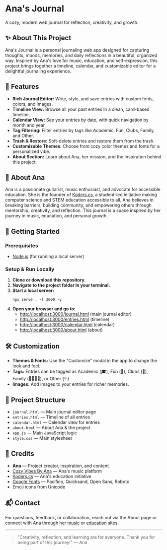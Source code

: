 # Ana's Journal

A cozy, modern web journal for reflection, creativity, and growth.

## ✨ About This Project
Ana's Journal is a personal journaling web app designed for capturing thoughts, moods, memories, and daily reflections in a beautiful, organized way. Inspired by Ana's love for music, education, and self-expression, this project brings together a timeline, calendar, and customizable editor for a delightful journaling experience.

## 🌟 Features
- **Rich Journal Editor:** Write, style, and save entries with custom fonts, colors, and images.
- **Timeline View:** Browse all your past entries in a clean, card-based timeline.
- **Calendar View:** See your entries by date, with quick navigation by month and year.
- **Tag Filtering:** Filter entries by tags like Academic, Fun, Clubs, Family, and Other.
- **Trash & Restore:** Soft-delete entries and restore them from the trash.
- **Customizable Themes:** Choose from cozy color themes and fonts for a personalized vibe.
- **About Section:** Learn about Ana, her mission, and the inspiration behind this project.

## 📝 About Ana
Ana is a passionate guitarist, music enthusiast, and advocate for accessible education. She is the founder of [Koders.cs](https://anahita-09.github.io/Koders.cs/about.html), a student-led initiative making computer science and STEM education accessible to all. Ana believes in breaking barriers, building community, and empowering others through mentorship, creativity, and reflection. This journal is a space inspired by her journey in music, education, and personal growth.

## 🚀 Getting Started

### Prerequisites
- [Node.js](https://nodejs.org/) (for running a local server)

### Setup & Run Locally
1. **Clone or download this repository.**
2. **Navigate to the project folder in your terminal.**
3. **Start a local server:**
   ```
   npx serve . -l 3000 -y
   ```
4. **Open your browser and go to:**
   - [http://localhost:3000/journal.html](http://localhost:3000/journal.html) (main journal editor)
   - [http://localhost:3000/entries.html](http://localhost:3000/entries.html) (timeline)
   - [http://localhost:3000/calendar.html](http://localhost:3000/calendar.html) (calendar)
   - [http://localhost:3000/about.html](http://localhost:3000/about.html) (about)

## 🛠️ Customization
- **Themes & Fonts:** Use the "Customize" modal in the app to change the look and feel.
- **Tags:** Entries can be tagged as Academic (🎓), Fun (🎉), Clubs (🤝), Family (👨‍👩‍👧‍👦), or Other (✨).
- **Images:** Add images to your entries for richer memories.

## 📁 Project Structure
- `journal.html` — Main journal editor page
- `entries.html` — Timeline of all entries
- `calendar.html` — Calendar view for entries
- `about.html` — About Ana & the project
- `app.js` — Main JavaScript logic
- `style.css` — Main stylesheet

## 🙏 Credits
- **Ana** — Project creator, inspiration, and content
- [Cozy Vibes By Ana](https://anahita-09.github.io/CozyVibes/about.html) — Ana's music platform
- [Koders.cs](https://anahita-09.github.io/Koders.cs/about.html) — Ana's education initiative
- [Google Fonts](https://fonts.google.com/) — Pacifico, Quicksand, Open Sans, Roboto
- Emoji icons from Unicode

## 📬 Contact
For questions, feedback, or collaboration, reach out via the About page or connect with Ana through her [music](https://anahita-09.github.io/CozyVibes/about.html) or [education](https://anahita-09.github.io/Koders.cs/about.html) sites.

---

> "Creativity, reflection, and learning are for everyone. Thank you for being part of this journey!" — Ana 